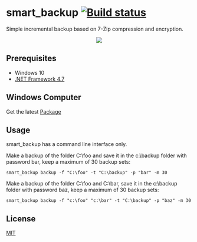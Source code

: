 # smart_backup [![Build status](https://ci.appveyor.com/api/projects/status/5cn0gm9at2quej7l/branch/master?svg=true)](https://ci.appveyor.com/project/gethomast/smart-backup/branch/master)
Simple incremental backup based on 7-Zip compression and encryption.

<p align="center">
	<img src="https://raw.github.com/geheb/smart_backup/master/logo.svg?sanitize=true">
</p>

## Prerequisites
* Windows 10
* [.NET Framework 4.7](https://www.microsoft.com/net/download/framework)

## Windows Computer
Get the latest [Package](https://github.com/geheb/smart_backup/releases/latest)

## Usage
smart_backup has a command line interface only.

Make a backup of the folder C:\foo and save it in the c:\backup folder with password bar, keep a maximum of 30 backup sets:

	smart_backup backup -f "C:\foo" -t "C:\backup" -p "bar" -m 30

Make a backup of the folder C:\foo and C:\bar, save it in the c:\backup folder with password baz, keep a maximum of 30 backup sets:

	smart_backup backup -f "c:\foo" "c:\bar" -t "C:\backup" -p "baz" -m 30

## License
[MIT](https://github.com/geheb/smart_backup/blob/master/LICENSE)
